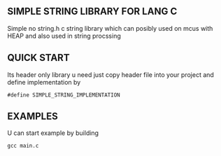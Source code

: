 ## SIMPLE STRING LIBRARY FOR LANG C 

Simple no string.h c string library which can posibly used on mcus with HEAP 
and also used in string procssing

## QUICK START

Its header only library u need just copy header file into your project 
and define implementation by 

```
#define SIMPLE_STRING_IMPLEMENTATION
```

## EXAMPLES

 U can start example by building 
 
 ```
 gcc main.c
 ```
